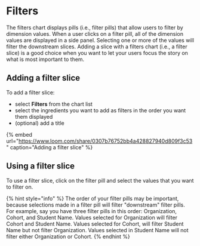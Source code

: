 # Filters

The filters chart displays pills \(i.e., filter pills\) that allow users to filter by dimension values. When a user clicks on a filter pill, all of the dimension values are displayed in a side panel. Selecting one or more of the values will filter the downstream slices. Adding a slice with a filters chart \(i.e., a filter slice\) is a good choice when you want to let your users focus the story on what is most important to them. 

## Adding a filter slice

To add a filter slice:

* select **Filters** from the chart list
* select the ingredients you want to add as filters in the order you want them displayed
* \(optional\) add a title

{% embed url="https://www.loom.com/share/0307b76752bb4a428827940d809f3c53" caption="Adding a filter slice" %}

## Using a filter slice

To use a filter slice, click on the filter pill and select the values that you want to filter on. 

{% hint style="info" %}
The order of your filter pills may be important, because selections made in a filter pill will filter "downstream" filter pills. For example, say you have three filter pills in this order: Organization, Cohort, and Student Name. Values selected for Organization will filter Cohort and Student Name. Values selected for Cohort, will filter Student Name but not filter Organization. Values selected in Student Name will not filter either Organization or Cohort. 
{% endhint %}

